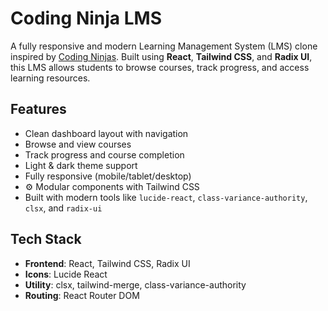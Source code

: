 # Coding Ninja LMS

A fully responsive and modern Learning Management System (LMS) clone inspired by [Coding Ninjas](https://www.codingninjas.com/). Built using **React**, **Tailwind CSS**, and **Radix UI**, this LMS allows students to browse courses, track progress, and access learning resources.


## Features

-  Clean dashboard layout with navigation
-  Browse and view courses
-  Track progress and course completion
-  Light & dark theme support
-  Fully responsive (mobile/tablet/desktop)
- ⚙ Modular components with Tailwind CSS
-  Built with modern tools like `lucide-react`, `class-variance-authority`, `clsx`, and `radix-ui`


## Tech Stack

- **Frontend**: React, Tailwind CSS, Radix UI
- **Icons**: Lucide React
- **Utility**: clsx, tailwind-merge, class-variance-authority
- **Routing**: React Router DOM

